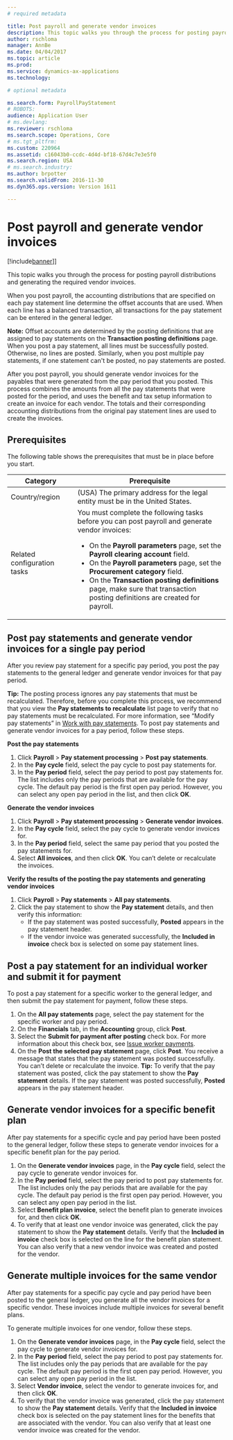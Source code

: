 ```yaml
---
# required metadata

title: Post payroll and generate vendor invoices
description: This topic walks you through the process for posting payroll distributions and generating the required vendor invoices.
author: rschloma
manager: AnnBe
ms.date: 04/04/2017
ms.topic: article
ms.prod: 
ms.service: dynamics-ax-applications
ms.technology: 

# optional metadata

ms.search.form: PayrollPayStatement
# ROBOTS: 
audience: Application User
# ms.devlang: 
ms.reviewer: rschloma
ms.search.scope: Operations, Core
# ms.tgt_pltfrm: 
ms.custom: 220964
ms.assetid: c16043b0-ccdc-4d4d-bf18-67d4c7e3e5f0
ms.search.region: USA
# ms.search.industry: 
ms.author: brpotter
ms.search.validFrom: 2016-11-30
ms.dyn365.ops.version: Version 1611

---
```


# Post payroll and generate vendor invoices

[!include[banner](../../includes/banner.md)]]


This topic walks you through the process for posting payroll distributions and generating the required vendor invoices.

When you post payroll, the accounting distributions that are specified on each pay statement line determine the offset accounts that are used. When each line has a balanced transaction, all transactions for the pay statement can be entered in the general ledger. 

**Note:** Offset accounts are determined by the posting definitions that are assigned to pay statements on the **Transaction posting definitions** page. When you post a pay statement, all lines must be successfully posted. Otherwise, no lines are posted. Similarly, when you post multiple pay statements, if one statement can't be posted, no pay statements are posted. 

After you post payroll, you should generate vendor invoices for the payables that were generated from the pay period that you posted. This process combines the amounts from all the pay statements that were posted for the period, and uses the benefit and tax setup information to create an invoice for each vendor. The totals and their corresponding accounting distributions from the original pay statement lines are used to create the invoices.

## Prerequisites
The following table shows the prerequisites that must be in place before you start.

<table>
<thead>
<tr class="header">
<th>Category</th>
<th>Prerequisite</th>
</tr>
</thead>
<tbody>
<tr class="odd">
<td>Country/region</td>
<td>(USA) The primary address for the legal entity must be in the United States.</td>
</tr>
<tr class="even">
<td>Related configuration tasks</td>
<td>You must complete the following tasks before you can post payroll and generate vendor invoices:
<ul>
<li>On the <strong>Payroll parameters</strong> page, set the <strong>Payroll clearing account</strong> field.</li>
<li>On the <strong>Payroll parameters</strong> page, set the <strong>Procurement category</strong> field.</li>
<li>On the <strong>Transaction posting definitions</strong> page, make sure that transaction posting definitions are created for payroll.</li>
</ul></td>
</tr>
</tbody>
</table>

## Post pay statements and generate vendor invoices for a single pay period
After you review pay statement for a specific pay period, you post the pay statements to the general ledger and generate vendor invoices for that pay period. 

**Tip:** The posting process ignores any pay statements that must be recalculated. Therefore, before you complete this process, we recommend that you view the **Pay statements to recalculate** list page to verify that no pay statements must be recalculated. For more information, see “Modify pay statements” in [Work with pay statements](noam-usa-pay-statements.md). To post pay statements and generate vendor invoices for a pay period, follow these steps. 

**Post the pay statements**

1.  Click **Payroll** &gt; **Pay statement processing** &gt; **Post pay statements**.
2.  In the **Pay cycle** field, select the pay cycle to post pay statements for.
3.  In the **Pay period** field, select the pay period to post pay statements for. The list includes only the pay periods that are available for the pay cycle. The default pay period is the first open pay period. However, you can select any open pay period in the list, and then click **OK**.

**Generate the vendor invoices**

1.  Click **Payroll** &gt; **Pay statement processing** &gt; **Generate vendor invoices**.
2.  In the **Pay cycle** field, select the pay cycle to generate vendor invoices for.
3.  In the **Pay period** field, select the same pay period that you posted the pay statements for.
4.  Select **All invoices**, and then click **OK**. You can’t delete or recalculate the invoices.

**Verify the results of the posting the pay statements and generating vendor invoices**

1.  Click **Payroll** &gt; **Pay statements** &gt; **All pay statements**.
2.  Click the pay statement to show the **Pay statement** details, and then verify this information:
    -   If the pay statement was posted successfully, **Posted** appears in the pay statement header.
    -   If the vendor invoice was generated successfully, the **Included in invoice** check box is selected on some pay statement lines.

## Post a pay statement for an individual worker and submit it for payment
To post a pay statement for a specific worker to the general ledger, and then submit the pay statement for payment, follow these steps.

1.  On the **All pay statements** page, select the pay statement for the specific worker and pay period.
2.  On the **Financials** tab, in the **Accounting** group, click **Post**.
3.  Select the **Submit for payment after posting** check box. For more information about this check box, see [Issue worker payments](noam-usa-issue-worker-payments.md).
4.  On the **Post the selected pay statement** page, click **Post**. You receive a message that states that the pay statement was posted successfully. You can’t delete or recalculate the invoice. **Tip:** To verify that the pay statement was posted, click the pay statement to show the **Pay statement** details. If the pay statement was posted successfully, **Posted** appears in the pay statement header.

## Generate vendor invoices for a specific benefit plan
After pay statements for a specific cycle and pay period have been posted to the general ledger, follow these steps to generate vendor invoices for a specific benefit plan for the pay period.

1.  On the **Generate vendor invoices** page, in the **Pay cycle** field, select the pay cycle to generate vendor invoices for.
2.  In the **Pay period** field, select the pay period to post pay statements for. The list includes only the pay periods that are available for the pay cycle. The default pay period is the first open pay period. However, you can select any open pay period in the list.
3.  Select **Benefit plan invoice**, select the benefit plan to generate invoices for, and then click **OK**.
4.  To verify that at least one vendor invoice was generated, click the pay statement to show the **Pay statement** details. Verify that the **Included in invoice** check box is selected on the line for the benefit plan statement. You can also verify that a new vendor invoice was created and posted for the vendor.

## Generate multiple invoices for the same vendor
After pay statements for a specific pay cycle and pay period have been posted to the general ledger, you generate all the vendor invoices for a specific vendor. These invoices include multiple invoices for several benefit plans. 

To generate multiple invoices for one vendor, follow these steps.

1.  On the **Generate vendor invoices** page, in the **Pay cycle** field, select the pay cycle to generate vendor invoices for.
2.  In the **Pay period** field, select the pay period to post pay statements for. The list includes only the pay periods that are available for the pay cycle. The default pay period is the first open pay period. However, you can select any open pay period in the list.
3.  Select **Vendor invoice**, select the vendor to generate invoices for, and then click **OK**.
4.  To verify that the vendor invoice was generated, click the pay statement to show the **Pay statement** details. Verify that the **Included in invoice** check box is selected on the pay statement lines for the benefits that are associated with the vendor. You can also verify that at least one vendor invoice was created for the vendor.




